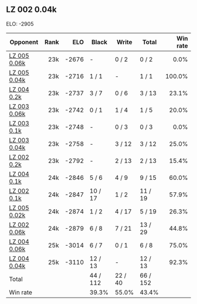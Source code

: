 ## LZ 002 0.04k ##

ELO: -2905

Opponent | Rank | ELO | Black | Write | Total | Win rate
---------|-----:|----:|-------|-------|-------|-------:
[LZ 005 0.06k](LZ%20005%200.06k.md) | 23k | -2676 | - | 0 / 2 | 0 / 2 | 0.0%
[LZ 005 0.04k](LZ%20005%200.04k.md) | 23k | -2716 | 1 / 1 | - | 1 / 1 | 100.0%
[LZ 004 0.2k](LZ%20004%200.2k.md) | 23k | -2737 | 3 / 7 | 0 / 6 | 3 / 13 | 23.1%
[LZ 003 0.06k](LZ%20003%200.06k.md) | 23k | -2742 | 0 / 1 | 1 / 4 | 1 / 5 | 20.0%
[LZ 003 0.1k](LZ%20003%200.1k.md) | 23k | -2748 | - | 0 / 3 | 0 / 3 | 0.0%
[LZ 003 0.04k](LZ%20003%200.04k.md) | 23k | -2758 | - | 3 / 12 | 3 / 12 | 25.0%
[LZ 002 0.2k](LZ%20002%200.2k.md) | 23k | -2792 | - | 2 / 13 | 2 / 13 | 15.4%
[LZ 004 0.1k](LZ%20004%200.1k.md) | 24k | -2846 | 5 / 6 | 4 / 9 | 9 / 15 | 60.0%
[LZ 002 0.1k](LZ%20002%200.1k.md) | 24k | -2847 | 10 / 17 | 1 / 2 | 11 / 19 | 57.9%
[LZ 005 0.02k](LZ%20005%200.02k.md) | 24k | -2874 | 1 / 2 | 4 / 17 | 5 / 19 | 26.3%
[LZ 002 0.06k](LZ%20002%200.06k.md) | 24k | -2879 | 6 / 8 | 7 / 21 | 13 / 29 | 44.8%
[LZ 004 0.06k](LZ%20004%200.06k.md) | 25k | -3014 | 6 / 7 | 0 / 1 | 6 / 8 | 75.0%
[LZ 004 0.04k](LZ%20004%200.04k.md) | 25k | -3110 | 12 / 13 | - | 12 / 13 | 92.3%
Total | | | 44 / 112 | 22 / 40 | 66 / 152 | 
Win rate| | | 39.3% | 55.0% | 43.4% | 
